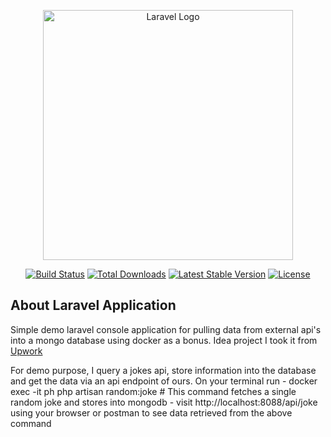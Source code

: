 <p align="center"><a href="https://laravel.com" target="_blank"><img src="https://raw.githubusercontent.com/laravel/art/master/logo-lockup/5%20SVG/2%20CMYK/1%20Full%20Color/laravel-logolockup-cmyk-red.svg" width="400" alt="Laravel Logo"></a></p>

<p align="center">
<a href="https://github.com/laravel/framework/actions"><img src="https://github.com/laravel/framework/workflows/tests/badge.svg" alt="Build Status"></a>
<a href="https://packagist.org/packages/laravel/framework"><img src="https://img.shields.io/packagist/dt/laravel/framework" alt="Total Downloads"></a>
<a href="https://packagist.org/packages/laravel/framework"><img src="https://img.shields.io/packagist/v/laravel/framework" alt="Latest Stable Version"></a>
<a href="https://packagist.org/packages/laravel/framework"><img src="https://img.shields.io/packagist/l/laravel/framework" alt="License"></a>
</p>

## About Laravel Application

Simple demo laravel console application for pulling data from external api's into a mongo database using docker as a bonus.
Idea project I took it from [Upwork](https://www.upwork.com/jobs/span-class-highlight-Laravel-span-Python-pull-data-from-API-endpoints-ASAP~017f10c78bd727aa27)

For demo purpose, I query a jokes api, store information into the database and get the data via an api endpoint of ours.
On your terminal run 
    - docker exec -it ph php artisan random:joke # This command fetches a single random joke and stores into mongodb
    - visit http://localhost:8088/api/joke using your browser or postman to see data retrieved from the above command
